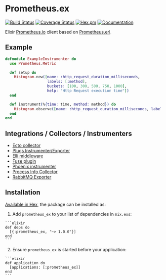 # Prometheus.ex
[![Build Status](https://travis-ci.org/deadtrickster/prometheus.ex.svg?branch=master)](https://travis-ci.org/deadtrickster/prometheus.ex) 
[![Coverage Status](https://coveralls.io/repos/github/deadtrickster/prometheus.ex/badge.svg?branch=master)](https://coveralls.io/github/deadtrickster/prometheus.ex?branch=master) 
[![Hex.pm](https://img.shields.io/hexpm/v/prometheus_ex.svg?maxAge=2592000)](https://hex.pm/packages/prometheus_ex)  [![Documentation](https://img.shields.io/badge/documentation-on%20hexdocs-green.svg)](https://hexdocs.pm/prometheus_ex/)

Elixir [Prometheus.io](https://prometheus.io) client based on [Prometheus.erl](https://github.com/deadtrickster/prometheus.erl).

## Example

```elixir
defmodule ExampleInstrumenter do
  use Prometheus.Metric

  def setup do    
    Histogram.new([name: :http_request_duration_milliseconds,
                   labels: [:method],
                   buckets: [100, 300, 500, 750, 1000],
                   help: "Http Request execution time"])
  end

  def instrument(%{time: time, method: method}) do
    Histogram.observe([name: :http_request_duration_milliseconds, labels: [method]], time)
  end
end
```

## Integrations / Collectors / Instrumenters
 - [Ecto collector](https://github.com/deadtrickster/prometheus-ecto)
 - [Plugs Instrumenter/Exporter](https://github.com/deadtrickster/prometheus-plugs)
 - [Elli middleware](https://github.com/elli-lib/elli_prometheus)
 - [Fuse plugin](https://github.com/jlouis/fuse#fuse_stats_prometheus)
 - [Phoenix instrumenter](https://github.com/deadtrickster/prometheus-phoenix)
 - [Process Info Collector](https://github.com/deadtrickster/prometheus_process_collector.erl)
 - [RabbitMQ Exporter](https://github.com/deadtrickster/prometheus_rabbitmq_exporter)

## Installation

[Available in Hex](https://hex.pm/packages/prometheus_ex), the package can be installed as:

  1. Add `prometheus_ex` to your list of dependencies in `mix.exs`:

    ```elixir
    def deps do
      [{:prometheus_ex, "~> 1.0.0"}]
    end
    ```

  2. Ensure `prometheus_ex` is started before your application:

    ```elixir
    def application do
      [applications: [:prometheus_ex]]
    end
    ```
